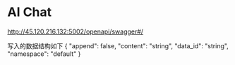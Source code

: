 # AI Chat


http://45.120.216.132:5002/openapi/swagger#/

写入的数据结构如下
{
"append": false,
"content": "string",
"data_id": "string",
"namespace": "default"
}